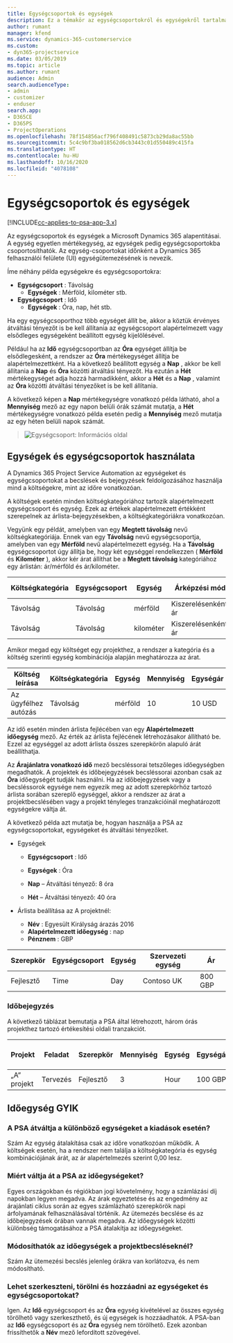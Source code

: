 ```yaml
---
title: Egységcsoportok és egységek
description: Ez a témakör az egységcsoportokról és egységekről tartalmaz információkat.
author: rumant
manager: kfend
ms.service: dynamics-365-customerservice
ms.custom:
- dyn365-projectservice
ms.date: 03/05/2019
ms.topic: article
ms.author: rumant
audience: Admin
search.audienceType:
- admin
- customizer
- enduser
search.app:
- D365CE
- D365PS
- ProjectOperations
ms.openlocfilehash: 78f154856acf796f408491c5873cb29da8ac55bb
ms.sourcegitcommit: 5c4c9bf3ba018562d6cb3443c01d550489c415fa
ms.translationtype: HT
ms.contentlocale: hu-HU
ms.lasthandoff: 10/16/2020
ms.locfileid: "4078108"
---
```

# <a name="unit-groups-and-units"></a>Egységcsoportok és egységek

[!INCLUDE[cc-applies-to-psa-app-3.x](../includes/cc-applies-to-psa-app-3x.md)]

Az egységcsoportok és egységek a Microsoft Dynamics 365 alapentitásai. A egység egyetlen mértékegység, az egységek pedig egységcsoportokba csoportosíthatók. Az egység-csoportokat időnként a Dynamics 365 felhasználói felülete (UI) egységütemezésének is nevezik. 

Íme néhány példa egységekre és egységcsoportokra:
 
- **Egységcsoport** : Távolság 
    - **Egységek** : Mérföld, kilométer stb.
- **Egységcsoport** : Idő
    - **Egységek** : Óra, nap, hét stb. 

Ha egy egységcsoporthoz több egységet állít be, akkor a köztük érvényes átváltási tényezőt is be kell állítania az egységcsoport alapértelmezett vagy elsődleges egységeként beállított egység kijelölésével. 

Például ha az **Idő** egységcsoportban az **Óra** egységet állítja be elsődlegesként, a rendszer az **Óra** mértékegységet állítja be alapértelmezettként. Ha a következő beállított egység a **Nap** , akkor be kell állítania a **Nap** és **Óra** közötti átváltási tényezőt. Ha ezután a **Hét** mértékegységet adja hozzá harmadikként, akkor a **Hét** és a **Nap** , valamint az **Óra** közötti átváltási tényezőket is be kell állítania. 

A következő képen a **Nap** mértékegységre vonatkozó példa látható, ahol a **Mennyiség** mező az egy napon belüli órák számát mutatja, a **Hét** mértékegységre vonatkozó példa esetén pedig a **Mennyiség** mező mutatja az egy héten belüli napok számát.

> ![Egységcsoport: Információs oldal](media/advanced-2.png)

## <a name="using-units-and-unit-groups"></a>Egységek és egységcsoportok használata

A Dynamics 365 Project Service Automation az egységeket és egységcsoportokat a becslések és bejegyzések feldolgozásához használja mind a költségekre, mint az időre vonatkozóan. 

A költségek esetén minden költségkategóriához tartozik alapértelmezett egységcsoport és egység. Ezek az értékek alapértelmezett értékként szerepelnek az árlista-bejegyzésekben, a költségkategóriákra vonatkozóan. 

Vegyünk egy példát, amelyben van egy **Megtett távolság** nevű költségkategóriája. Ennek van egy **Távolság** nevű egységcsoportja, amelyben van egy **Mérföld** nevű alapértelmezett egység. Ha a **Távolság** egységcsoportot úgy állítja be, hogy két egységgel rendelkezzen ( **Mérföld** és **Kilométer** ), akkor kér árat állíthat be a **Megtett távolság** kategóriához egy árlistán: ár/mérföld és ár/kilométer.

| Költségkategória  | Egységcsoport  | Egység      | Árképzési mód  | Kiszerelésenkénti ár  |
|-------------------|---------------|-----------|-------------------|-------------------|
| Távolság           | Távolság      | mérföld      | Kiszerelésenkénti ár    | 10 USD            |
| Távolság           | Távolság      | kilométer | Kiszerelésenkénti ár    |  6 USD            |

Amikor megad egy költséget egy projekthez, a rendszer a kategória és a költség szerinti egység kombinációja alapján meghatározza az árat. 

| Költség leírása        | Költségkategória  | Egység  | Mennyiség  | Egységár   |
|----------------------------|---------------------|-------|-----------|----------------|
| Az ügyfélhez autózás | Távolság             | mérföld  | 10        | 10 USD         |

Az idő esetén minden árlista fejlécében van egy **Alapértelmezett időegység** mező. Az érték az árlista fejlécének létrehozásakor állítható be. Ezzel az egységgel az adott árlista összes szerepkörön alapuló árát beállíthatja.

Az **Árajánlatra vonatkozó idő** mező becsléssorai tetszőleges időegységben megadhatók. A projektek és időbejegyzések becsléssorai azonban csak az **Óra** időegységét tudják használni. Ha az időbejegyzések vagy a becsléssorok egysége nem egyezik meg az adott szerepkörhöz tartozó árlista sorában szereplő egységgel, akkor a rendszer az árat a projektbecslésében vagy a projekt tényleges tranzakcióinál meghatározott egységekre váltja át.

A következő példa azt mutatja be, hogyan használja a PSA az egységcsoportokat, egységeket és átváltási tényezőket.
- Egységek

   - **Egységcsoport** : Idő 
   - **Egységek** : Óra 
    
    - **Nap** – Átváltási tényező: 8 óra       
    - **Hét** – Átváltási tényező: 40 óra  
        
- Árlista beállítása az A projektnél:

    - **Név** : Egyesült Királyság árazás 2016 
    - **Alapértelmezett időegység** : nap 
    - **Pénznem** : GBP

| Szerepkör      | Egységcsoport | Egység | Szervezeti egység | Ár   |
|-----------|------------|------|---------------------|---------|
| Fejlesztő | Time       | Day  | Contoso UK          | 800 GBP |

### <a name="time-entry"></a>Időbejegyzés

A következő táblázat bemutatja a PSA által létrehozott, három órás projekthez tartozó értékesítési oldali tranzakciót.


| Projekt   | Feladat    | Szerepkör      | Mennyiség | Egység  | Egységár | Számlázatlan értékesítési összeg |
|-----------|---------|-----------|----------|-------|------------|-----------------------|
| „A” projekt | Tervezés  | Fejlesztő | 3        | Hour  | 100 GBP    | 300 GBP               |

## <a name="time-unit-faq"></a>Időegység GYIK

### <a name="does-psa-convert-to-different-units-in-the-case-of-expenses"></a>A PSA átváltja a különböző egységeket a kiadások esetén?
Szám Az egység átalakítása csak az időre vonatkozóan működik. A költségek esetén, ha a rendszer nem találja a költségkategória és egység kombinációjának árát, az ár alapértelmezés szerint 0,00 lesz.

### <a name="why-does-psa-convert-time-units"></a>Miért váltja át a PSA az időegységeket?
Egyes országokban és régiókban jogi követelmény, hogy a számlázási díj napokban legyen megadva. Az árak egyeztetése és az engedmény az árajánlati ciklus során az egyes számlázható szerepkörök napi árfolyamának felhasználásával történik. Az ütemezés becslése és az időbejegyzések órában vannak megadva. Az időegységek közötti különbség támogatásához a PSA átalakítja az időegységeket.

### <a name="can-time-units-be-changed-on-project-estimates"></a>Módosíthatók az időegységek a projektbecsléseknél?
Szám Az ütemezési becslés jelenleg órákra van korlátozva, és nem módosítható.

### <a name="can-units-and-unit-groups-be-edited-deleted-and-added"></a>Lehet szerkeszteni, törölni és hozzáadni az egységeket és egységcsoportokat?
Igen. Az **Idő** egységcsoport és az **Óra** egység kivételével az összes egység törölhető vagy szerkeszthető, és új egységek is hozzáadhatók. A PSA-ban az **Idő** egységcsoport és az **Óra** egység nem törölhető. Ezek azonban frissíthetők a **Név** mező lefordított szövegével.
